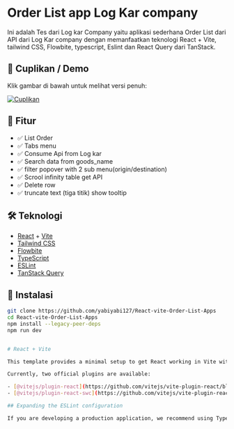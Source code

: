 # Order List app Log Kar company


Ini adalah Tes dari Log kar Company yaitu aplikasi sederhana Order List dari API dari Log Kar company dengan memanfaatkan teknologi React + Vite, tailwind CSS, Flowbite, typescript, Eslint dan React Query dari TanStack. 

## 📸 Cuplikan / Demo

Klik gambar di bawah untuk melihat versi penuh:

[![Cuplikan](https://drive.google.com/file/d/1k-ap7I2CWwaawGUSlmOZVk2wfWe4iYnw/view?usp=sharing)](https://drive.google.com/file/d/1k-ap7I2CWwaawGUSlmOZVk2wfWe4iYnw/view?usp=sharing)


## 🚀 Fitur

- ✅ List Order
- ✅ Tabs menu
- ✅ Consume Api from Log kar
- ✅ Search data from goods_name
- ✅ filter popover with 2 sub menu(origin/destination)
- ✅ Scrool infinity table get API
- ✅ Delete row
- ✅ truncate text (tiga titik) show tooltip

## 🛠️ Teknologi

- [React](https://react.dev/) + [Vite](https://vitejs.dev/)
- [Tailwind CSS](https://tailwindcss.com/)
- [Flowbite](https://flowbite.com/)
- [TypeScript](https://www.typescriptlang.org/)
- [ESLint](https://eslint.org/)
- [TanStack Query](https://tanstack.com/query/latest)

## 🧰 Instalasi

```bash
git clone https://github.com/yabiyabi127/React-vite-Order-List-Apps
cd React-vite-Order-List-Apps
npm install --legacy-peer-deps
npm run dev


# React + Vite

This template provides a minimal setup to get React working in Vite with HMR and some ESLint rules.

Currently, two official plugins are available:

- [@vitejs/plugin-react](https://github.com/vitejs/vite-plugin-react/blob/main/packages/plugin-react) uses [Babel](https://babeljs.io/) for Fast Refresh
- [@vitejs/plugin-react-swc](https://github.com/vitejs/vite-plugin-react/blob/main/packages/plugin-react-swc) uses [SWC](https://swc.rs/) for Fast Refresh

## Expanding the ESLint configuration

If you are developing a production application, we recommend using TypeScript with type-aware lint rules enabled. Check out the [TS template](https://github.com/vitejs/vite/tree/main/packages/create-vite/template-react-ts) for information on how to integrate TypeScript and [`typescript-eslint`](https://typescript-eslint.io) in your project.
